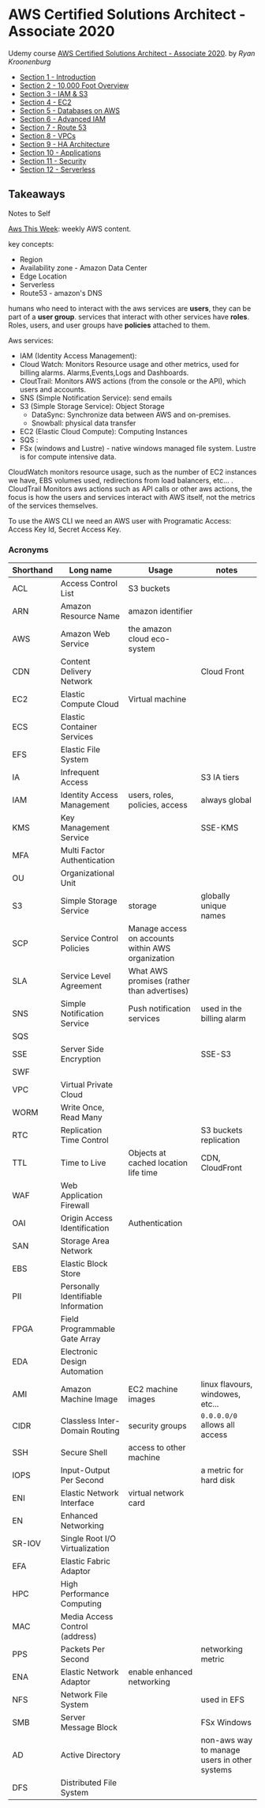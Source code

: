 # AWS Certified Solutions Architect - Associate 2020

Udemy course [AWS Certified Solutions Architect - Associate 2020](https://www.udemy.com/course/draft/362328/). by _Ryan Kroonenburg_

- [Section 1 - Introduction](Section_1_2_intro.md)
- [Section 2 - 10,000 Foot Overview](Section_1_2_intro.md)
- [Section 3 - IAM & S3](Section_3_IAM_S3.md)
- [Section 4 - EC2](Section_4_EC2.md)
- [Section 5 - Databases on AWS](Section_5_Databases.md)
- [Section 6 - Advanced IAM](Section_6_IAM.md)
- [Section 7 - Route 53](Section_7.md)
- [Section 8 - VPCs](Section_8_VPC.md)
- [Section 9 - HA Architecture](Section_9.md)
- [Section 10 - Applications](Section_10_Apps.md)
- [Section 11 - Security](Section_11_Security.md)
- [Section 12 - Serverless](Section_12_Serverless.md)

## Takeaways

<!-- <details> -->
<summary>
Notes to Self
</summary>

[Aws This Week](https://acloud.guru/aws-this-week): weekly AWS content.

key concepts:

- Region
- Availability zone - Amazon Data Center
- Edge Location
- Serverless
- Route53 - amazon's DNS

humans who need to interact with the aws services are **users**, they can be part of a **user group**. services that interact with other services have **roles**. Roles, users, and user groups have **policies** attached to them.

Aws services:

- IAM (Identity Access Management):
- Cloud Watch: Monitors Resource usage and other metrics, used for billing alarms. Alarms,Events,Logs and Dashboards.
- CloutTrail: Monitors AWS actions (from the console or the API), which users and accounts.
- SNS (Simple Notification Service): send emails
- S3 (Simple Storage Service): Object Storage
  - DataSync: Synchronize data between AWS and on-premises.
  - Snowball: physical data transfer
- EC2 (Elastic Cloud Compute): Computing Instances
- SQS :
- FSx (windows and Lustre) - native windows managed file system. Lustre is for compute intensive data.

CloudWatch monitors resource usage, such as the number of EC2 instances we have, EBS volumes used, redirections from load balancers, etc... . CloudTrail Monitors aws actions such as API calls or other aws actions, the focus is how the users and services interact with AWS itself, not the metrics of the services themselves.

To use the AWS CLI we need an AWS user with Programatic Access: Access Key Id, Secret Access Key.

### Acronyms

| Shorthand | Long name                           | Usage                                             | notes                                        |
| --------- | ----------------------------------- | ------------------------------------------------- | -------------------------------------------- |
| ACL       | Access Control List                 | S3 buckets                                        |
| ARN       | Amazon Resource Name                | amazon identifier                                 |
| AWS       | Amazon Web Service                  | the amazon cloud eco-system                       |
| CDN       | Content Delivery Network            |                                                   | Cloud Front                                  |
| EC2       | Elastic Compute Cloud               | Virtual machine                                   |
| ECS       | Elastic Container Services          |
| EFS       | Elastic File System                 |
| IA        | Infrequent Access                   |                                                   | S3 IA tiers                                  |
| IAM       | Identity Access Management          | users, roles, policies, access                    | always global                                |
| KMS       | Key Management Service              |                                                   | SSE-KMS                                      |
| MFA       | Multi Factor Authentication         |
| OU        | Organizational Unit                 |
| S3        | Simple Storage Service              | storage                                           | globally unique names                        |
| SCP       | Service Control Policies            | Manage access on accounts within AWS organization |
| SLA       | Service Level Agreement             | What AWS promises (rather than advertises)        |
| SNS       | Simple Notification Service         | Push notification services                        | used in the billing alarm                    |
| SQS       |
| SSE       | Server Side Encryption              |                                                   | SSE-S3                                       |
| SWF       |
| VPC       | Virtual Private Cloud               |
| WORM      | Write Once, Read Many               |
| RTC       | Replication Time Control            |                                                   | S3 buckets replication                       |
| TTL       | Time to Live                        | Objects at cached location life time              | CDN, CloudFront                              |
| WAF       | Web Application Firewall            |
| OAI       | Origin Access Identification        | Authentication                                    |
| SAN       | Storage Area Network                |
| EBS       | Elastic Block Store                 |
| PII       | Personally Identifiable Information |
| FPGA      | Field Programmable Gate Array       |
| EDA       | Electronic Design Automation        |
| AMI       | Amazon Machine Image                | EC2 machine images                                | linux flavours, windowes, etc...             |
| CIDR      | Classless Inter-Domain Routing      | security groups                                   | `0.0.0.0/0` allows all access                |
| SSH       | Secure Shell                        | access to other machine                           |
| IOPS      | Input-Output Per Second             |                                                   | a metric for hard disk                       |
| ENI       | Elastic Network Interface           | virtual network card                              |
| EN        | Enhanced Networking                 |
| SR-IOV    | Single Root I/O Virtualization      |
| EFA       | Elastic Fabric Adaptor              |
| HPC       | High Performance Computing          |
| MAC       | Media Access Control (address)      |
| PPS       | Packets Per Second                  |                                                   | networking metric                            |
| ENA       | Elastic Network Adaptor             | enable enhanced networking                        |
| NFS       | Network File System                 |                                                   | used in EFS                                  |
| SMB       | Server Message Block                |                                                   | FSx Windows                                  |
| AD        | Active Directory                    |                                                   | non-aws way to manage users in other systems |
| DFS       | Distributed File System             |

</details>
